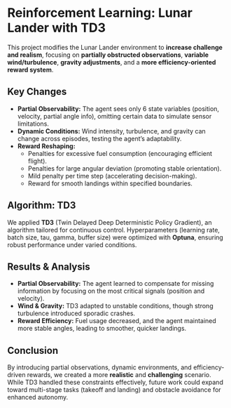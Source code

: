 # Reinforcement Learning: Lunar Lander with TD3

This project modifies the Lunar Lander environment to **increase challenge and realism**, focusing on **partially obstructed observations**, **variable wind/turbulence**, **gravity adjustments**, and a **more efficiency-oriented reward system**.

## Key Changes
- **Partial Observability:** The agent sees only 6 state variables (position, velocity, partial angle info), omitting certain data to simulate sensor limitations.  
- **Dynamic Conditions:** Wind intensity, turbulence, and gravity can change across episodes, testing the agent’s adaptability.  
- **Reward Reshaping:**  
  - Penalties for excessive fuel consumption (encouraging efficient flight).  
  - Penalties for large angular deviation (promoting stable orientation).  
  - Mild penalty per time step (accelerating decision-making).  
  - Reward for smooth landings within specified boundaries.

## Algorithm: TD3
We applied **TD3** (Twin Delayed Deep Deterministic Policy Gradient), an algorithm tailored for continuous control. Hyperparameters (learning rate, batch size, tau, gamma, buffer size) were optimized with **Optuna**, ensuring robust performance under varied conditions.

## Results & Analysis
- **Partial Observability:** The agent learned to compensate for missing information by focusing on the most critical signals (position and velocity).  
- **Wind & Gravity:** TD3 adapted to unstable conditions, though strong turbulence introduced sporadic crashes.  
- **Reward Efficiency:** Fuel usage decreased, and the agent maintained more stable angles, leading to smoother, quicker landings.

## Conclusion
By introducing partial observations, dynamic environments, and efficiency-driven rewards, we created a more **realistic** and **challenging** scenario. While TD3 handled these constraints effectively, future work could expand toward multi-stage tasks (takeoff and landing) and obstacle avoidance for enhanced autonomy.
